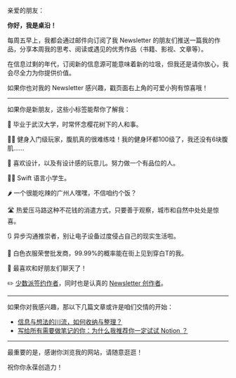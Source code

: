 亲爱的朋友：

**你好，我是桌沿！**

每周五早上，我都会通过邮件向订阅了我 Newsletter 的朋友们推送一篇我的作品，分享本周我的思考、阅读或遇见的优秀作品（书籍、影视、文章等）。

在信息过剩的年代，订阅新的信息源可能意味着新的垃圾，但我还是请你放心，我会尽全力为你提供价值。

如果你也对我的 Newsletter 感兴趣，戳页面右上角的可爱小狗有惊喜哦！

---

如果你是新朋友，这些小标签能帮你了解我：

🌸 毕业于武汉大学，时常怀念樱花树下的人和事。

🏋️‍♂️ 健身入门级玩家，腹肌真的很难练哇！我的健身环都100级了，我还没有6块腹肌……

🦄 喜欢设计，以及有设计感的玩意儿。努力做一个有品位的人。

🧑‍💻 Swift 语言小学生。

🌶 一个很能吃辣的广州人嘿嘿，不信咱约个饭？

🛣️ 热爱压马路这种不花钱的消遣方式，只要善于观察，城市和自然中处处是惊喜。

🔃 异步沟通推崇者，别让电子设备过度侵占自己的现实生活啦。

👕 白色衣服荣誉批发商，99.99%的概率能在街上见到穿白T的我。

💭 最喜欢和好朋友们聊天了！

✏️ [少数派签约作者](https://sspai.com/u/379wzx2e/posts)，同时也是认真的 [Newsletter 创作者](https://deskside.zhubai.love/)。

---

如果你对我感兴趣，那以下几篇文章或许是咱们交情的开始：

+ [信息与想法的川流，如何收纳与整理？](https://sspai.com/post/66423)
+ [写给所有需要做笔记的你：为什么我推荐你一定试试 Notion ？](https://sspai.com/post/65155)

---


最重要的是，感谢你浏览我的网站，请随意逛逛！

祝你你永葆创造力！

